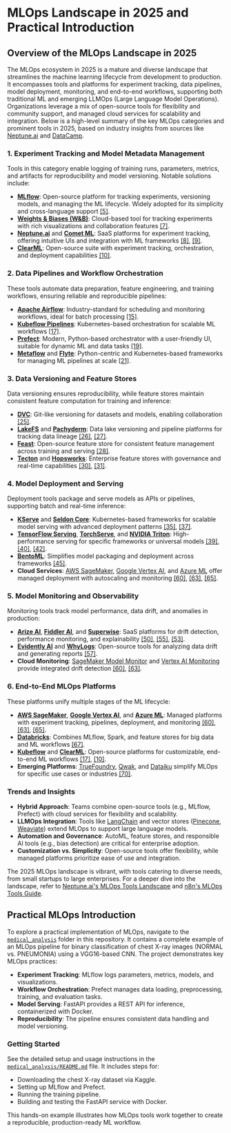 # MLOps Landscape in 2025 and Practical Introduction

## Overview of the MLOps Landscape in 2025

The MLOps ecosystem in 2025 is a mature and diverse landscape that streamlines the machine learning lifecycle from development to production. It encompasses tools and platforms for experiment tracking, data pipelines, model deployment, monitoring, and end-to-end workflows, supporting both traditional ML and emerging LLMOps (Large Language Model Operations). Organizations leverage a mix of open-source tools for flexibility and community support, and managed cloud services for scalability and integration. Below is a high-level summary of the key MLOps categories and prominent tools in 2025, based on industry insights from sources like [Neptune.ai](https://neptune.ai/blog/mlops-tools-platforms-landscape) and [DataCamp](https://www.datacamp.com/blog/top-mlops-tools).

### 1. Experiment Tracking and Model Metadata Management
Tools in this category enable logging of training runs, parameters, metrics, and artifacts for reproducibility and model versioning. Notable solutions include:
- **[MLflow](https://mlflow.org/)**: Open-source platform for tracking experiments, versioning models, and managing the ML lifecycle. Widely adopted for its simplicity and cross-language support [[5]](https://mlflow.org/docs/latest/index.html).
- **[Weights & Biases (W&B)](https://wandb.ai/)**: Cloud-based tool for tracking experiments with rich visualizations and collaboration features [[7]](https://www.datacamp.com/blog/top-mlops-tools).
- **[Neptune.ai](https://neptune.ai/)** and **[Comet ML](https://www.comet.ml/)**: SaaS platforms for experiment tracking, offering intuitive UIs and integration with ML frameworks [[8]](https://neptune.ai/), [[9]](https://www.comet.ml/site/).
- **[ClearML](https://clear.ml/)**: Open-source suite with experiment tracking, orchestration, and deployment capabilities [[10]](https://clear.ml/docs/latest/docs/).

### 2. Data Pipelines and Workflow Orchestration
These tools automate data preparation, feature engineering, and training workflows, ensuring reliable and reproducible pipelines:
- **[Apache Airflow](https://airflow.apache.org/)**: Industry-standard for scheduling and monitoring workflows, ideal for batch processing [[15]](https://dagshub.com/blog/best-machine-learning-workflow-and-pipeline-orchestration-tools/).
- **[Kubeflow Pipelines](https://www.kubeflow.org/docs/components/pipelines/)**: Kubernetes-based orchestration for scalable ML workflows [[17]](https://www.kubeflow.org/).
- **[Prefect](https://www.prefect.io/)**: Modern, Python-based orchestrator with a user-friendly UI, suitable for dynamic ML and data tasks [[19]](https://www.prefect.io/).
- **[Metaflow](https://metaflow.org/)** and **[Flyte](https://flyte.org/)**: Python-centric and Kubernetes-based frameworks for managing ML pipelines at scale [[21]](https://flyte.org/docs).

### 3. Data Versioning and Feature Stores
Data versioning ensures reproducibility, while feature stores maintain consistent feature computation for training and inference:
- **[DVC](https://dvc.org/)**: Git-like versioning for datasets and models, enabling collaboration [[25]](https://dvc.org/doc).
- **[LakeFS](https://lakefs.io/)** and **[Pachyderm](https://www.pachyderm.com/)**: Data lake versioning and pipeline platforms for tracking data lineage [[26]](https://lakefs.io/), [[27]](https://www.pachyderm.com/).
- **[Feast](https://feast.dev/)**: Open-source feature store for consistent feature management across training and serving [[28]](https://feast.dev/).
- **[Tecton](https://www.tecton.ai/)** and **[Hopsworks](https://www.hopsworks.ai/)**: Enterprise feature stores with governance and real-time capabilities [[30]](https://www.tecton.ai/), [[31]](https://www.hopsworks.ai/).

### 4. Model Deployment and Serving
Deployment tools package and serve models as APIs or pipelines, supporting batch and real-time inference:
- **[KServe](https://kserve.github.io/website/)** and **[Seldon Core](https://www.seldon.io/solutions/open-source-projects/core)**: Kubernetes-based frameworks for scalable model serving with advanced deployment patterns [[35]](https://kserve.github.io/website/), [[37]](https://www.seldon.io/).
- **[TensorFlow Serving](https://www.tensorflow.org/tfx/guide/serving)**, **[TorchServe](https://pytorch.org/serve/)**, and **[NVIDIA Triton](https://developer.nvidia.com/nvidia-triton-inference-server)**: High-performance serving for specific frameworks or universal models [[39]](https://www.tensorflow.org/tfx/guide/serving), [[40]](https://pytorch.org/serve/), [[42]](https://developer.nvidia.com/nvidia-triton-inference-server).
- **[BentoML](https://www.bentoml.com/)**: Simplifies model packaging and deployment across frameworks [[45]](https://www.bentoml.com/).
- **Cloud Services**: [AWS SageMaker](https://aws.amazon.com/sagemaker/), [Google Vertex AI](https://cloud.google.com/vertex-ai), and [Azure ML](https://azure.microsoft.com/en-us/services/machine-learning/) offer managed deployment with autoscaling and monitoring [[60]](https://aws.amazon.com/sagemaker/), [[63]](https://cloud.google.com/vertex-ai), [[65]](https://azure.microsoft.com/en-us/services/machine-learning/).

### 5. Model Monitoring and Observability
Monitoring tools track model performance, data drift, and anomalies in production:
- **[Arize AI](https://arize.com/)**, **[Fiddler AI](https://www.fiddler.ai/)**, and **[Superwise](https://superwise.ai/)**: SaaS platforms for drift detection, performance monitoring, and explainability [[50]](https://arize.com/), [[55]](https://www.fiddler.ai/), [[53]](https://superwise.ai/).
- **[Evidently AI](https://evidentlyai.com/)** and **[WhyLogs](https://whylabs.ai/whylogs)**: Open-source tools for analyzing data drift and generating reports [[57]](https://evidentlyai.com/).
- **Cloud Monitoring**: [SageMaker Model Monitor](https://aws.amazon.com/sagemaker/model-monitor/) and [Vertex AI Monitoring](https://cloud.google.com/vertex-ai/docs/model-monitoring) provide integrated drift detection [[60]](https://aws.amazon.com/sagemaker/), [[63]](https://cloud.google.com/vertex-ai).

### 6. End-to-End MLOps Platforms
These platforms unify multiple stages of the ML lifecycle:
- **[AWS SageMaker](https://aws.amazon.com/sagemaker/)**, **[Google Vertex AI](https://cloud.google.com/vertex-ai)**, and **[Azure ML](https://azure.microsoft.com/en-us/services/machine-learning/)**: Managed platforms with experiment tracking, pipelines, deployment, and monitoring [[60]](https://aws.amazon.com/sagemaker/), [[63]](https://cloud.google.com/vertex-ai), [[65]](https://azure.microsoft.com/en-us/services/machine-learning/).
- **[Databricks](https://www.databricks.com/)**: Combines MLflow, Spark, and feature stores for big data and ML workflows [[67]](https://www.databricks.com/).
- **[Kubeflow](https://www.kubeflow.org/)** and **[ClearML](https://clear.ml/)**: Open-source platforms for customizable, end-to-end ML workflows [[17]](https://www.kubeflow.org/), [[10]](https://clear.ml/docs/).
- **Emerging Platforms**: [TrueFoundry](https://truefoundry.com/), [Qwak](https://www.qwak.com/), and [Dataiku](https://www.dataiku.com/) simplify MLOps for specific use cases or industries [[70]](https://www.dataiku.com/).

### Trends and Insights
- **Hybrid Approach**: Teams combine open-source tools (e.g., MLflow, Prefect) with cloud services for flexibility and scalability.
- **LLMOps Integration**: Tools like [LangChain](https://www.langchain.com/) and vector stores ([Pinecone](https://www.pinecone.io/), [Weaviate](https://weaviate.io/)) extend MLOps to support large language models.
- **Automation and Governance**: AutoML, feature stores, and responsible AI tools (e.g., bias detection) are critical for enterprise adoption.
- **Customization vs. Simplicity**: Open-source tools offer flexibility, while managed platforms prioritize ease of use and integration.

The 2025 MLOps landscape is vibrant, with tools catering to diverse needs, from small startups to large enterprises. For a deeper dive into the landscape, refer to [Neptune.ai's MLOps Tools Landscape](https://neptune.ai/blog/mlops-tools-platforms-landscape) and [n8n's MLOps Tools Guide](https://blog.n8n.io/mlops-tools/).

## Practical MLOps Introduction
To explore a practical implementation of MLOps, navigate to the [`medical_analysis`](./medical_analysis/) folder in this repository. It contains a complete example of an MLOps pipeline for binary classification of chest X-ray images (NORMAL vs. PNEUMONIA) using a VGG16-based CNN. The project demonstrates key MLOps practices:
- **Experiment Tracking**: MLflow logs parameters, metrics, models, and visualizations.
- **Workflow Orchestration**: Prefect manages data loading, preprocessing, training, and evaluation tasks.
- **Model Serving**: FastAPI provides a REST API for inference, containerized with Docker.
- **Reproducibility**: The pipeline ensures consistent data handling and model versioning.

### Getting Started
See the detailed setup and usage instructions in the [`medical_analysis/README.md`](./medical_analysis/README.md) file. It includes steps for:
- Downloading the chest X-ray dataset via Kaggle.
- Setting up MLflow and Prefect.
- Running the training pipeline.
- Building and testing the FastAPI service with Docker.

This hands-on example illustrates how MLOps tools work together to create a reproducible, production-ready ML workflow.